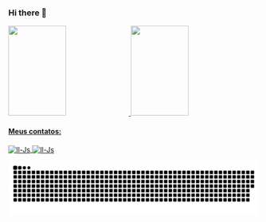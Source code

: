 ### Hi there 👋

<!--
**llauros/llauros** is a ✨ _special_ ✨ repository because its `README.md` (this file) appears on your GitHub profile.

Here are some ideas to get you started:

- 🌱 I’m currently learning Java
- ⚡ Fun fact: ...
-->

  <div>
  <a href="https://github.com/llauros">
  <img height="180em" width="48%" src="https://github-readme-stats.vercel.app/api?username=llauros&show_icons=true&theme=highcontrast&include_all_commits=true&count_private=true"/>
  <img height="180em" width="48%" src="https://github-readme-stats.vercel.app/api/top-langs/?username=llauros&layout=compact&langs_count=7&theme=highcontrast"/>
  </div>
  
  #### Meus contatos:
  <div>
  <a href="mailto:lucaslauro@live.com" target="_blank"> <img align="center" alt="ll-Js" height="28" width="150" src="https://img.shields.io/badge/Microsoft_Outlook-0078D4?style=for-the-badge&logo=microsoft-outlook&logoColor=white">
  <a href="https://www.linkedin.com/in/lucas-l-3a576489/" target="_blank"> <img align="center" alt="ll-Js" height="28" width="108" src="https://img.shields.io/badge/LinkedIn-0077B5?style=for-the-badge&logo=linkedin&logoColor=white">
  </div>
    
![Snake animation](https://github.com/llauros/llauros/blob/output/github-contribution-grid-snake.svg)
   
